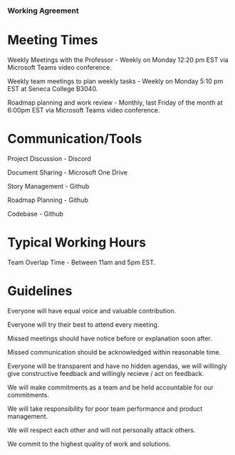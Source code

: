 ### Working Agreement

# Meeting Times

Weekly Meetings with the Professor - Weekly on Monday 12:20 pm EST via Microsoft Teams video conference.

Weekly team meetings to plan weekly tasks - Weekly on Monday 5:10 pm EST at Seneca College B3040.

Roadmap planning and work review - Monthly, last Friday of the month at 6:00pm EST via Microsoft Teams video conference.

# Communication/Tools

Project Discussion - Discord

Document Sharing - Microsoft One Drive

Story Management - Github

Roadmap Planning - Github

Codebase - Github

# Typical Working Hours

Team Overlap Time - Between 11am and 5pm EST.

# Guidelines

Everyone will have equal voice and valuable contribution.

Everyone will try their best to attend every meeting.

Missed meetings should have notice before or explanation soon after.

Missed communication should be acknowledged within reasonable time.

Everyone will be transparent and have no hidden agendas, we will willingly give constructive feedback and willingly recieve / act on feedback.

We will make commitments as a team and be held accountable for our commitments.

We will take responsibility for poor team performance and product management.

We will respect each other and will not personally attack others.

We commit to the highest quality of work and solutions.

